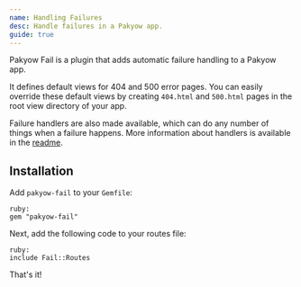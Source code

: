 ```yaml
---
name: Handling Failures
desc: Handle failures in a Pakyow app.
guide: true
---
```


Pakyow Fail is a plugin that adds automatic failure handling to a Pakyow app.

It defines default views for 404 and 500 error pages. You can easily override these default views by creating `404.html` and `500.html` pages in the root view directory of your app.

Failure handlers are also made available, which can do any number of things when a failure happens. More information about handlers is available in the [readme](https://github.com/metabahn/pakyow-fail#handlers).

## Installation

Add `pakyow-fail` to your `Gemfile`:

    ruby:
    gem "pakyow-fail"

Next, add the following code to your routes file:

    ruby:
    include Fail::Routes

That's it!
